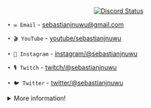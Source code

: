  <p align="center">
  <a href="https://discord.com/users/932678185970192404" target="_blank">
    <img src="https://lanyard.cnrad.dev/api/932678185970192404?bg=1f1f1f&borderRadius=5px" alt="Discord Status"/>
    </a>
    </p>
    
 `• ✉️ Email` - sebastianjnuwu@gmail.com 
 
 `• 🎬 YouTube` - [youtube/sebastianjnuwu]()

 `• 📸 Instagram` - [instagram/@sebastianjnuwu](https://instagram.com/sebastianjnuwu)
 
 `• 🎙️ Twitch` - [twitch/@sebastianjnuwu](https://twitch.tv/sebastianjnuwu)
  
  `• 🐦 Twitter` - [twitter/@sebastianjnuwu](https://twitter.com/sebastianjnuwu)

<details>
  <summary>More information!</summary>
  
![Metrics](https://metrics.lecoq.io/sebastianjnuwu?template=classic&isocalendar=1&introduction=1&people=1&gists=1&languages=1&stars=1&isocalendar.duration=half-year&languages.limit=8&languages.sections=most-used&languages.colors=github&languages.threshold=0%25&languages.indepth=false&languages.analysis.timeout=15&languages.categories=markup%2C%20programming&languages.recent.categories=markup%2C%20programming&languages.recent.load=300&languages.recent.days=14&introduction.title=true&stars.limit=4&people.limit=24&people.size=28&people.types=followers%2C%20following&people.identicons=false&people.shuffle=false&config.timezone=America%2FSao_Paulo&config.twemoji=true)

</details>
